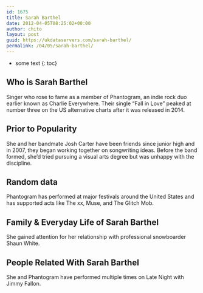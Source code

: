 ```yaml
---
id: 1675
title: Sarah Barthel
date: 2012-04-05T08:25:02+00:00
author: chito
layout: post
guid: https://ukdataservers.com/sarah-barthel/
permalink: /04/05/sarah-barthel/
---
```


* some text
{: toc}
          
          
## Who is  Sarah Barthel
                  
                  
                  
Singer who rose to fame as a member of Phantogram, an indie rock duo earlier known as Charlie Everywhere. Their single &#8220;Fall in Love&#8221; peaked at number three on the US alternative charts after it was released in 2014.
                  
                
                
                
## Prior to Popularity 
                  
                  
                  
She and her bandmate Josh Carter have been friends since junior high and in 2007, they began working together on songwriting ideas. Before the band formed, she&#8217;d tried pursuing a visual arts degree but was unhappy with the discipline.
                  
                
                
                
## Random data 
                  
                  
                  
Phantogram has performed at major festivals around the United States and has supported acts like The xx, Muse, and The Glitch Mob.
                  
                
                
                
## Family & Everyday Life of Sarah Barthel
                  
                  
                  
She gained attention for her relationship with professional snowboarder Shaun White.
                  
                
                
                
## People Related With  Sarah Barthel
                  
                  
                  
She and Phantogram have performed multiple times on Late Night with Jimmy Fallon.
                  
                
              
            
          
          
          
    
    
  
